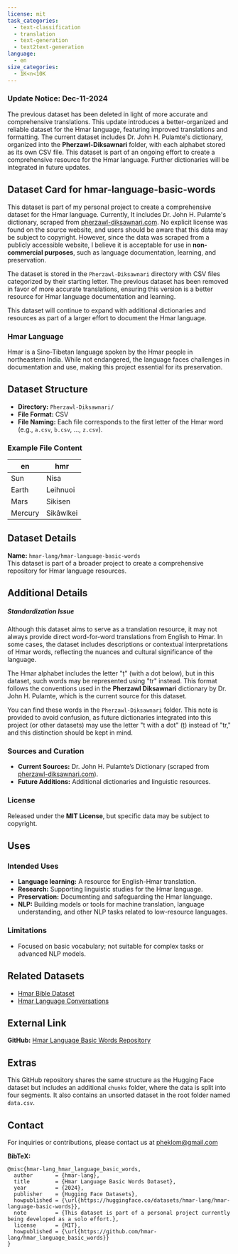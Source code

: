 ```yaml
---
license: mit
task_categories:
  - text-classification
  - translation
  - text-generation
  - text2text-generation
language:
  - en
size_categories:
  - 1K<n<10K
---
```


### Update Notice: Dec-11-2024

The previous dataset has been deleted in light of more accurate and comprehensive translations. This update introduces a better-organized and reliable dataset for the Hmar language, featuring improved translations and formatting. The current dataset includes Dr. John H. Pulamte's dictionary, organized into the **Pherzawl-Diksawnari** folder, with each alphabet stored as its own CSV file. This dataset is part of an ongoing effort to create a comprehensive resource for the Hmar language. Further dictionaries will be integrated in future updates.

## Dataset Card for hmar-language-basic-words

This dataset is part of my personal project to create a comprehensive dataset for the Hmar language. Currently, It includes Dr. John H. Pulamte's dictionary, scraped from [pherzawl-diksawnari.com](https://pherzawl-diksawnari.com/). No explicit license was found on the source website, and users should be aware that this data may be subject to copyright. However, since the data was scraped from a publicly accessible website, I believe it is acceptable for use in **non-commercial purposes**, such as language documentation, learning, and preservation.

The dataset is stored in the `Pherzawl-Diksawnari` directory with CSV files categorized by their starting letter. The previous dataset has been removed in favor of more accurate translations, ensuring this version is a better resource for Hmar language documentation and learning.

This dataset will continue to expand with additional dictionaries and resources as part of a larger effort to document the Hmar language.

### Hmar Language

Hmar is a Sino-Tibetan language spoken by the Hmar people in northeastern India. While not endangered, the language faces challenges in documentation and use, making this project essential for its preservation.

## Dataset Structure

- **Directory:** `Pherzawl-Diksawnari/`
- **File Format:** CSV
- **File Naming:** Each file corresponds to the first letter of the Hmar word (e.g., `a.csv`, `b.csv`, ..., `z.csv`).

### Example File Content

| en         | hmr         |
|------------|-------------|
| Sun        | Nisa        |
| Earth      | Leihnuoi    |
| Mars       | Sikisen     |
| Mercury    | Sikâwlkei   |

## Dataset Details

**Name:** `hmar-lang/hmar-language-basic-words`  
This dataset is part of a broader project to create a comprehensive repository for Hmar language resources.

## Additional Details

##### Standardization Issue

Although this dataset aims to serve as a translation resource, it may not always provide direct word-for-word translations from English to Hmar. In some cases, the dataset includes descriptions or contextual interpretations of Hmar words, reflecting the nuances and cultural significance of the language.

The Hmar alphabet includes the letter "ṭ" (with a dot below), but in this dataset, such words may be represented using "tr" instead. This format follows the conventions used in the **Pherzawl Diksawnari** dictionary by Dr. John H. Pulamte, which is the current source for this dataset. 

You can find these words in the `Pherzawl-Diksawnari` folder. This note is provided to avoid confusion, as future dictionaries integrated into this project (or other datasets) may use the letter "t with a dot" (ṭ) instead of "tr," and this distinction should be kept in mind.

### Sources and Curation

- **Current Sources:** Dr. John H. Pulamte’s Dictionary (scraped from [pherzawl-diksawnari.com](https://pherzawl-diksawnari.com/)).
- **Future Additions:** Additional dictionaries and linguistic resources.

### License

Released under the **MIT License**, but specific data may be subject to copyright.

## Uses

### Intended Uses

- **Language learning:** A resource for English-Hmar translation.
- **Research:** Supporting linguistic studies for the Hmar language.
- **Preservation:** Documenting and safeguarding the Hmar language.
- **NLP:** Building models or tools for machine translation, language understanding, and other NLP tasks related to low-resource languages.

### Limitations

- Focused on basic vocabulary; not suitable for complex tasks or advanced NLP models.

## Related Datasets

- [Hmar Bible Dataset](https://huggingface.co/datasets/hmar-lang/hmar-bible-dataset)  
- [Hmar Language Conversations](https://huggingface.co/datasets/hmar-lang/hmar-language-conversations)

## External Link  
**GitHub:** [Hmar Language Basic Words Repository](https://github.com/hmar-lang/hmar-language-basic-words)

## Extras  
This GitHub repository shares the same structure as the Hugging Face dataset but includes an additional `chunks` folder, where the data is split into four segments. It also contains an unsorted dataset in the root folder named `data.csv`.

## Contact

For inquiries or contributions, please contact us at pheklom@gmail.com

**BibTeX:**
```
@misc{hmar-lang_hmar_language_basic_words,
  author       = {hmar-lang},
  title        = {Hmar Language Basic Words Dataset},
  year         = {2024},
  publisher    = {Hugging Face Datasets},
  howpublished = {\url{https://huggingface.co/datasets/hmar-lang/hmar-language-basic-words}},
  note         = {This dataset is part of a personal project currently being developed as a solo effort.},
  license      = {MIT},
  howpublished = {\url{https://github.com/hmar-lang/hmar_language_basic_words}}
}
```
